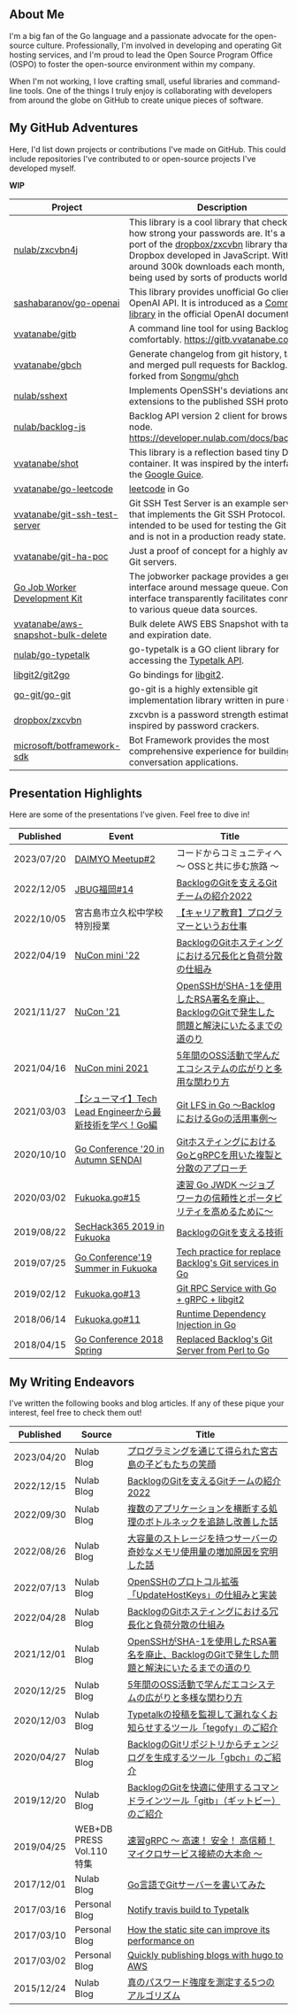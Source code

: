 ## About Me

I'm a big fan of the Go language and a passionate advocate for the open-source culture. Professionally, I'm involved in developing and operating Git hosting services, and I'm proud to lead the Open Source Program Office (OSPO) to foster the open-source environment within my company.

When I'm not working, I love crafting small, useful libraries and command-line tools. One of the things I truly enjoy is collaborating with developers from around the globe on GitHub to create unique pieces of software.

## My GitHub Adventures

Here, I'd list down projects or contributions I've made on GitHub. This could include repositories I've contributed to or open-source projects I've developed myself.

**WIP**

| Project | Description | Role |
| ----------- | ----------- | ----------- |
| [nulab/zxcvbn4j](https://github.com/nulab/zxcvbn4j) | This library is a cool library that checks out how strong your passwords are. It's a Java port of the [dropbox/zxcvbn](https://github.com/dropbox/zxcvbn) library that Dropbox developed in JavaScript. With around 300k downloads each month, it's being used by sorts of products worldwide. | Maintainer |
| [sashabaranov/go-openai](https://github.com/sashabaranov/go-openai) | This library provides unofficial Go clients for OpenAI API. It is introduced as a [Community library](https://platform.openai.com/docs/libraries/go) in the official OpenAI documentation. | Maintainer |
| [vvatanabe/gitb](https://github.com/vvatanabe/gitb) | A command line tool for using Backlog's git comfortably. https://gitb.vvatanabe.com/ | Maintainer |
| [vvatanabe/gbch](https://github.com/vvatanabe/gbch) | Generate changelog from git history, tags and merged pull requests for Backlog. forked from [Songmu/ghch](https://github.com/Songmu/ghch) | Maintainer |
| [nulab/sshext](https://github.com/nulab/sshext) | Implements OpenSSH's deviations and extensions to the published SSH protocol. | Maintainer |
| [nulab/backlog-js](https://github.com/nulab/backlog-js) | Backlog API version 2 client for browser and node. https://developer.nulab.com/docs/backlog/# | Maintainer |
| [vvatanabe/shot](https://github.com/vvatanabe/shot) | This library is a reflection based tiny DI container. It was inspired by the interface of the [Google Guice](https://github.com/google/guice). | Maintainer |
| [vvatanabe/go-leetcode](https://github.com/vvatanabe/go-leetcode) | [leetcode](https://leetcode.com/) in Go | Maintainer |
| [vvatanabe/git-ssh-test-server](https://github.com/vvatanabe/git-ssh-test-server) | Git SSH Test Server is an example server that implements the Git SSH Protocol. It is intended to be used for testing the Git SSH and is not in a production ready state. | Maintainer |
| [vvatanabe/git-ha-poc](https://github.com/vvatanabe/git-ha-poc) | Just a proof of concept for a highly available Git servers. | Maintainer |
| [Go Job Worker Development Kit](https://github.com/go-jwdk) | The jobworker package provides a generic interface around message queue. Common interface transparently facilitates connection to various queue data sources. | Maintainer |
| [vvatanabe/aws-snapshot-bulk-delete](https://github.com/vvatanabe/aws-snapshot-bulk-delete) | Bulk delete AWS EBS Snapshot with tags and expiration date. | Maintainer |
| [nulab/go-typetalk](https://github.com/nulab/go-typetalk) | go-typetalk is a GO client library for accessing the [Typetalk API](https://developer.nulab.com/docs/typetalk). | Maintainer |
| [libgit2/git2go](https://github.com/libgit2/git2go) | Go bindings for [libgit2](http://libgit2.github.com/). | [Contributor](https://github.com/libgit2/git2go/commits?author=vvatanabe) |
| [go-git/go-git](https://github.com/go-git/go-git) | go-git is a highly extensible git implementation library written in pure Go. | [Contributor](https://github.com/go-git/go-git/commits?author=vvatanabe) |
| [dropbox/zxcvbn](https://github.com/dropbox/zxcvbn) | zxcvbn is a password strength estimator inspired by password crackers. | [Contributor](https://github.com/dropbox/zxcvbn/pull/175) |
| [microsoft/botframework-sdk](https://github.com/microsoft/botframework-sdk) | Bot Framework provides the most comprehensive experience for building conversation applications. | [Contributor](https://github.com/microsoft/botframework-sdk/pull/559) |

## Presentation Highlights
Here are some of the presentations I've given. Feel free to dive in!

| Published | Event | Title |
| ----------- | ----------- | ----------- |
| 2023/07/20 | [DAIMYO Meetup#2](https://nulab.connpass.com/event/288542) | コードからコミュニティへ 〜 OSSと共に歩む旅路 〜 |
| 2022/12/05 | [JBUG福岡#14](https://jbug.connpass.com/event/265813/) | [BacklogのGitを支えるGitチームの紹介2022](https://speakerdeck.com/nulabinc/introduction-for-git-team-supporting-backlog-git-2022) |
| 2022/10/05 | 宮古島市立久松中学校 特別授業 | [【キャリア教育】プログラマーというお仕事](https://cacoo.com/diagrams/AziZqw4BxyFsY1HP/F663C) |
| 2022/04/19 | [NuCon mini '22](https://nulab.connpass.com/event/244392/) | [BacklogのGitホスティングにおける冗長化と負荷分散の仕組み](https://slides.com/vvatanabe/backlog-git-high-availability) |
| 2021/11/27 | [NuCon '21](https://nulab.connpass.com/event/229040/) | [OpenSSHがSHA-1を使用したRSA署名を廃止、BacklogのGitで発生した問題と解決にいたるまでの道のり](https://slides.com/vvatanabe/troubleshooting-deprecation-of-sha1-sig-alg-in-git-ssh) |
| 2021/04/16 | [NuCon mini 2021](https://nulab.connpass.com/event/207907/) | [5年間のOSS活動で学んだエコシステムの広がりと多用な関わり方](https://slides.com/vvatanabe/oss-ecosystem-and-various-contributions) |
| 2021/03/03 | [【シューマイ】Tech Lead Engineerから最新技術を学べ！Go編](https://shuuu-mai.connpass.com/event/205747/) | [Git LFS in Go 〜BacklogにおけるGoの活用事例〜](https://slides.com/vvatanabe/git-lfs-in-go) |
| 2020/10/10 | [Go Conference '20 in Autumn SENDAI](https://sendai.gocon.jp/) | [GitホスティングにおけるGoとgRPCを用いた複製と分散のアプローチ](https://slides.com/vvatanabe/git-hosting-high-availability) |
| 2020/03/02 | [Fukuoka.go#15](https://fukuokago.connpass.com/event/164350/) | [速習 Go JWDK 〜ジョブワーカの信頼性とポータビリティを高めるために〜](https://slides.com/vvatanabe/a-short-introduction-to-go-jwdk-ja) |
| 2019/08/22 | [SecHack365 2019 in Fukuoka](https://nulab.com/ja/blog/nulab/190821-sechack365/) | [BacklogのGitを支える技術](https://slides.com/vvatanabe/backlog-git-techs) |
| 2019/07/25 | [Go Conference'19 Summer in Fukuoka](https://fukuoka.gocon.jp/) | [Tech practice for replace Backlog's Git services in Go](https://slides.com/vvatanabe/tech-practice-for-replace-backlogs-git-services-in-go) |
| 2019/02/12 | [Fukuoka.go#13](https://fukuokago.connpass.com/event/112073/) | [Git RPC Service with Go + gRPC + libgit2](https://slides.com/vvatanabe/git-rpc-service-with-go-grpc-libgit2) |
| 2018/06/14 | [Fukuoka.go#11](https://fukuokago.connpass.com/event/87684/) | [Runtime Dependency Injection in Go](https://slides.com/vvatanabe/runtime-dependency-injection-in-go) |
| 2018/04/15 | [Go Conference 2018 Spring](https://gocon.connpass.com/event/82515/) | [Replaced Backlog's Git Server from Perl to Go](https://slides.com/vvatanabe/replaced-backlogs-git-server-from-perl-to-go) |

## My Writing Endeavors
I've written the following books and blog articles. If any of these pique your interest, feel free to check them out!

| Published | Source | Title |
| ----------- | ----------- | ----------- |
| 2023/04/20 | Nulab Blog | [プログラミングを通じて得られた宮古島の子どもたちの笑顔](https://nulab.com/ja/blog/nulab/resortwork2022-vvatanabe/) |
| 2022/12/15 | Nulab Blog | [BacklogのGitを支えるGitチームの紹介2022](https://nulab.com/ja/blog/backlog/introduction-for-git-team-2022/) |
| 2022/09/30 | Nulab Blog | [複数のアプリケーションを横断する処理のボトルネックを追跡し改善した話](複数のアプリケーションを横断する処理のボトルネックを追跡し改善した話) |
| 2022/08/26 | Nulab Blog | [大容量のストレージを持つサーバーの奇妙なメモリ使用量の増加原因を究明した話](https://nulab.com/ja/blog/backlog/investigating-the-cause-of-the-strange-memory-rise/) |
| 2022/07/13 | Nulab Blog | [OpenSSHのプロトコル拡張「UpdateHostKeys」の仕組みと実装](https://nulab.com/ja/blog/backlog/openssh-update-host-keys-in-go/) |
| 2022/04/28 | Nulab Blog | [BacklogのGitホスティングにおける冗長化と負荷分散の仕組み](https://nulab.com/ja/blog/backlog/backlog-git-high-availability/) |
| 2021/12/01 | Nulab Blog | [OpenSSHがSHA-1を使用したRSA署名を廃止、BacklogのGitで発生した問題と解決にいたるまでの道のり](https://nulab.com/ja/blog/backlog/disables-rsa-sig-using-the-sha-1-in-openssh/) |
| 2020/12/25 | Nulab Blog | [5年間のOSS活動で学んだエコシステムの広がりと多様な関わり方](https://nulab.com/ja/blog/nulab/oss-ecosystem-and-various-contributions/) |
| 2020/12/03 | Nulab Blog | [Typetalkの投稿を監視して漏れなくお知らせするツール「tegofy」のご紹介](https://nulab.com/ja/blog/nulab/intoroduce-tegofy/) |
| 2020/04/27 | Nulab Blog | [BacklogのGitリポジトリからチェンジログを生成するツール「gbch」のご紹介](https://backlog.com/ja/blog/intoroduce-git-backlog-change-log/) |
| 2019/12/20 | Nulab Blog | [BacklogのGitを快適に使用するコマンドラインツール「gitb」（ギットビー）のご紹介](https://backlog.com/ja/blog/the-introduction-of-gitb/) |
| 2019/04/25 | WEB+DB PRESS<br>Vol.110 特集 | [速習gRPC 〜 高速！ 安全！ 高信頼！ マイクロサービス接続の大本命 〜](https://gihyo.jp/magazine/wdpress/archive/2019/vol110) |
| 2017/12/01 | Nulab Blog | [Go言語でGitサーバーを書いてみた](https://nulab.com/ja/blog/nulab/git-server-golang/) |
| 2017/03/16 | Personal Blog | [Notify travis build to Typetalk](https://blog.vvatanabe.com/post/2017/03/16/notify-travis-build-to-typetalk/) |
| 2017/03/10 | Personal Blog | [How the static site can improve its performance on](https://blog.vvatanabe.com/post/2017/03/10/how-the-static-site-can-improve-its-performance-on/) |
| 2017/03/02 | Personal Blog | [Quickly publishing blogs with hugo to AWS](https://blog.vvatanabe.com/post/2017/03/02/quickly-publishing-blogs-with-hugo-to-aws/) |
| 2015/12/24 | Nulab Blog | [真のパスワード強度を測定する5つのアルゴリズム](https://nulab.com/ja/blog/nulab/password-strength/) |

